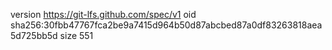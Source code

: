 version https://git-lfs.github.com/spec/v1
oid sha256:30fbb47767fca2be9a7415d964b50d87abcbed87a0df83263818aea5d725bb5d
size 551
